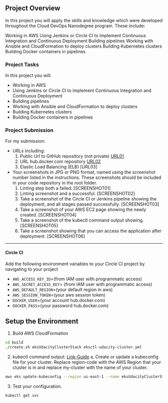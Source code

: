 ## Project Overview

In this project you will apply the skills and knowledge which were developed throughout the Cloud DevOps Nanodegree program. These include:

Working in AWS
Using Jenkins or Circle CI to implement Continuous Integration and Continuous Deployment
Building pipelines
Working with Ansible and CloudFormation to deploy clusters
Building Kubernetes clusters
Building Docker containers in pipelines

### Project Tasks
In this project you will:
* Working in AWS
* Using Jenkins or Circle CI to implement Continuous Integration and Continuous Deployment
* Building pipelines
* Working with Ansible and CloudFormation to deploy clusters
* Building Kubernetes clusters
* Building Docker containers in pipelines

### Project Submission
For my submission:
- URLs including:
  1. Public Url to GitHub repository (not private) [URL01](https://github.com/trind2002/project5-capstone)
  1. URL hub.docker.com repository [URL02](https://hub.docker.com/repository/docker/trind7/udacity/general)
  1. Elastic Load Balancing (ELB)  [URL03]
- Your screenshots in JPG or PNG format, named using the screenshot number listed in the instructions. These screenshots should be included in your code repository in the root folder.
  1. Linting step both a failed. [SCREENSHOT01]
  1. Linting screenshot and a successful. [SCREENSHOT02]
  1. Take a screenshot of the Circle CI or Jenkins pipeline showing the deployment, and all stages passed successfully. [SCREENSHOT03]
  1. Take a screenshot of your AWS EC2 page showing the newly created. [SCREENSHOT04]
  1. Take a screenshot of the kubectl command output showing. [SCREENSHOT05]
  1. Take a screenshot showing that you can access the application after deployment. [SCREENSHOT06]

---
#### Circle CI
Add the following environment variables to your Circle CI project by navigating to your project
  - `AWS_ACCESS_KEY_ID`=(from IAM user with programmatic access)
  - `AWS_SECRET_ACCESS_KEY`= (from IAM user with programmatic access)
  - `AWS_DEFAULT_REGION`=(your default region in aws)
  - `AWS_SESSION_TOKEN`=(your aws session token)
  - `DOCKER_USER`=(your account hub.docker.com)
  - `DOCKER_PASS`=(your password hub.docker.com)
## Setup the Environment

1. Build AWS CloudFormation
```bash
cd build
./create.sh eksUdacityClusterStack eksctl-udacity-cluster.yml
```
2. kubectl command output:
[Link-Guide](https://docs.aws.amazon.com/eks/latest/userguide/create-kubeconfig.html)
a. Create or update a kubeconfig file for your cluster. Replace region-code with the AWS Region that your cluster is in and replace my-cluster with the name of your cluster.
```bash
aws eks update-kubeconfig --region us-east-1 --name eksUdacityClusterStack
```
3. Test your configuration.
```bash
kubectl get svc
```



